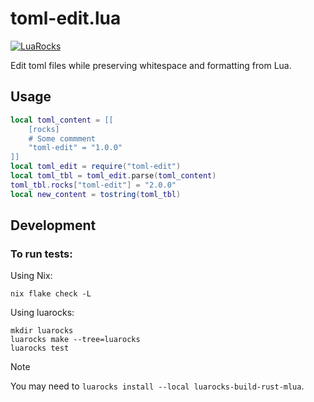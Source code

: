 # toml-edit.lua

[![LuaRocks][luarocks-shield]][luarocks-url]

Edit toml files while preserving whitespace and formatting from Lua.

## Usage

```lua
local toml_content = [[
    [rocks]
    # Some commment
    "toml-edit" = "1.0.0"
]]
local toml_edit = require("toml-edit")
local toml_tbl = toml_edit.parse(toml_content)
toml_tbl.rocks["toml-edit"] = "2.0.0"
local new_content = tostring(toml_tbl)
```

## Development

### To run tests:

Using Nix:

```console
nix flake check -L
```

Using luarocks:

```console
mkdir luarocks
luarocks make --tree=luarocks
luarocks test
```

> [!NOTE]
>
> You may need to `luarocks install --local luarocks-build-rust-mlua`.

[luarocks-shield]: https://img.shields.io/luarocks/v/neorg/toml-edit?logo=lua&color=purple&style=for-the-badge
[luarocks-url]: https://luarocks.org/modules/neorg/toml-edit
